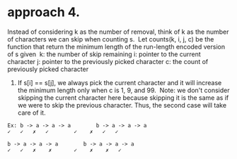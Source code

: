 # approach 4.
Instead of considering k as the number of removal, think of k as the number of characters we can skip when counting s.
​
Let counts(k, i, j, c) be the function that return the minimum length of the run-length encoded version of s given
​
k: the number of skip remaining
i: pointer to the current character
j: pointer to the previously picked character
c: the count of previously picked character
​
​
1. If s[i] == s[j], we always pick the current character and it will increase the minimum length
only when c is 1, 9, and 99.
​
Note: we don't consider skipping the current character here because skipping it is the same as if we were to skip the previous character. Thus, the second case will take care of it.
​
```
Ex: b -> a -> a -> a        b -> a -> a -> a
✓   ✓   ✗   ✓        ✓    ✗   ✓   ✓
​
b -> a -> a -> a        b -> a -> a -> a
✓   ✓   ✗    ✗       ✓    ✗    ✗   ✓
```